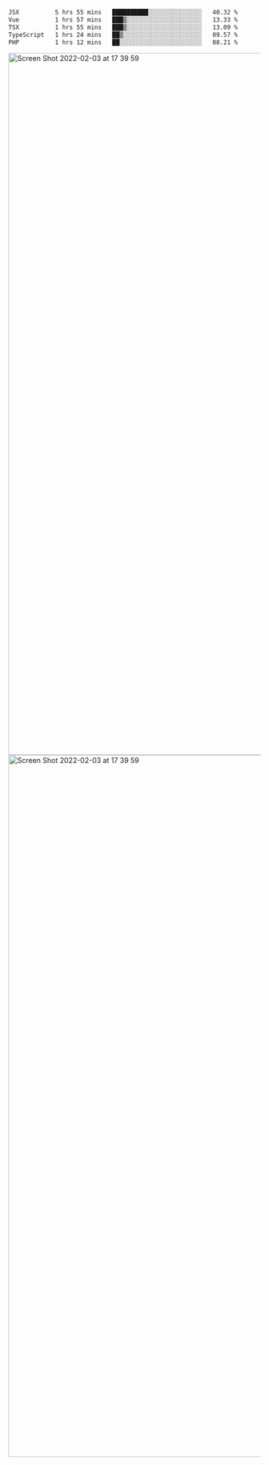 <!--START_SECTION:waka-->

```txt
JSX          5 hrs 55 mins   ██████████░░░░░░░░░░░░░░░   40.32 %
Vue          1 hrs 57 mins   ███▒░░░░░░░░░░░░░░░░░░░░░   13.33 %
TSX          1 hrs 55 mins   ███▒░░░░░░░░░░░░░░░░░░░░░   13.09 %
TypeScript   1 hrs 24 mins   ██▒░░░░░░░░░░░░░░░░░░░░░░   09.57 %
PHP          1 hrs 12 mins   ██░░░░░░░░░░░░░░░░░░░░░░░   08.21 %
```

<!--END_SECTION:waka-->

<img width="1400" alt="Screen Shot 2022-02-03 at 17 39 59" src="https://user-images.githubusercontent.com/45716542/152387304-f2b60485-53a6-4f4b-a818-5cefb1b0c0ae.png">
<img width="1400" alt="Screen Shot 2022-02-03 at 17 39 59" src="https://user-images.githubusercontent.com/45716542/152387273-ea5cdf21-2a45-44da-8bef-00c1763b1d42.png">
